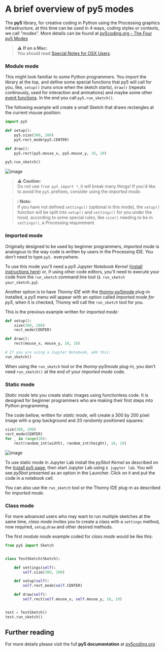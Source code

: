 # A brief overview of py5 modes

The **py5** library, for creative coding in Python using the Processing graphics infrastructure, at this time can be used in 4 ways, coding styles or contexts, we call "modes". More details can be found at [py5coding.org - The Four py5 Modes](http://py5coding.org/content/py5_modes.html)

> ⚠️ **If on a Mac:**<br>
> You should read [Special Notes for OSX Users](http://py5coding.org/content/osx_users.html).

### Module mode

This might look familiar to some Python programmers. You import the library at the top, and define some special functions that py5 will call for you, like, `setup()` (runs once when the sketch starts), `draw()` (repeats continously, used for interaction and animations) and maybe some other [event functions](http://py5coding.org/reference/sketch.html). In the end you call `py5.run_sketch()`.

The following example will create a small Sketch that draws rectangles at the current mouse position:

```python
import py5

def setup():
    py5.size(300, 200)
    py5.rect_mode(py5.CENTER)

def draw():
    py5.rect(py5.mouse_x, py5.mouse_y, 10, 10)

py5.run_sketch()
```
![image](https://user-images.githubusercontent.com/3694604/201694987-f78a4856-1329-4693-a312-4ab3402fe689.png)

> ⚠️ **Caution:**<br>
> Do not use `from py5 import *`, it will break many things! If you'd like to avoid the `py5.`prefixes, consider using the *imported mode*.

> ℹ️ **Note:**<br>
> If you have not defined `settings()` (optional in this mode), the `setup()` function will be split into `setup()` and `settings()` for you under the hood, according to some special rules, like `size()` needing to be in `settings()`, a Processing requirement.

### Imported mode

Originally designed to be used by beginner programmers, *imported mode* is analogous to the way code is written by users in the Processing IDE. You don't need to type `py5.` everywhere.

To use this mode you'll need a *py5 Jupyter Notebook Kernel* ([install instructions here](http://py5coding.org/content/install.html)) or, if using other code editors, you'll need to execute your code from the `run_sketch` command line tool (`$ run_sketch your_sketch.py`).

Another option is to have *Thonny IDE* with the [thonny-py5mode](https://github.com/tabreturn/thonny-py5mode/) plug-in installed, a *py5* menu will appear with an option called *Imported mode for py5*, when it is checked, Thonny will call the `run_sketch` tool for you.

This is the previous example written for *imported mode*:

```python
def setup():
    size(300, 200)
    rect_mode(CENTER)

def draw():
    rect(mouse_x, mouse_y, 10, 10)

# If you are using a Jupyter Notebook, add this:
run_sketch()
```

When using the `run_sketch` tool or the *thonny-py5mode* plug-in, you don't need `run_sketch()` at the end of your *imported mode* code.

### Static mode

*Static mode* lets you create static images using functionless code. It is designed for beginner programmers who are making their first steps into Python programming.

The code bellow, written for *static mode*, will create a 300 by 200 pixel image with a gray background and 20 randomly positioned squares:

```python
size(300, 200)
rect_mode(CENTER)
for _ in range(20):
    rect(random_int(width), random_int(height), 10, 10)
```

![image](https://user-images.githubusercontent.com/3694604/201693378-ccce119a-29ca-4569-bebc-1a3ec2f4c4da.png)

To use static mode in Jupyter Lab install the *py5bot Kernel* as described on the [Install py5 page](http://py5coding.org/content/install.html), then start Jupyter Lab using `$ jupyter lab`. You will see *py5bot* presented as an option in the Launcher. Click on it and put the code in a notebook cell.

You can also use the `run_sketch` tool or the Thonny IDE plug-in as described for *imported mode*.

### Class mode

For more advanced users who may want to run multiple sketches at the same time, *class mode* invites you to create a class with a `settings` method, now required, `setup`,`draw` and other desired methods. 

The first *module mode* example coded for *class mode* would be like this:

```python
from py5 import Sketch


class TestSketch(Sketch):

    def settings(self):
        self.size(300, 200)

    def setup(self):
        self.rect_mode(self.CENTER)

    def draw(self):
        self.rect(self.mouse_x, self.mouse_y, 10, 10)


test = TestSketch()
test.run_sketch()
```

## Further reading

For more details please visit the full **py5 documentation** at [py5coding.org](https://py5coding.org)

